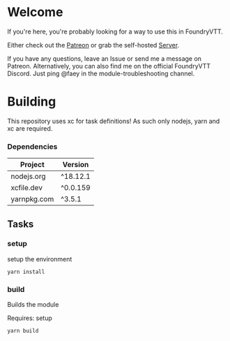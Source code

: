 # Welcome

If you're here, you're probably looking for a way to use this in FoundryVTT.

Either check out the [Patreon](https://patreon.com/voidmonster) or grab the
self-hosted [Server](https://github.com/FaeyUmbrea/ethereal-plane-server).

If you have any questions, leave an Issue or send me a message on Patreon. Alternatively, you can also find me on the
official FoundryVTT Discord. Just ping @faey in the module-troubleshooting channel.

# Building

This repository uses xc for task definitions! As such only nodejs, yarn and xc are required.

### Dependencies
| Project     | Version  |
|-------------|----------|
| nodejs.org  | ^18.12.1 |
| xcfile.dev  | ^0.0.159 |
| yarnpkg.com | ^3.5.1   |

## Tasks

### setup

setup the environment

```
yarn install
```

### build

Builds the module

Requires: setup

```
yarn build
```
